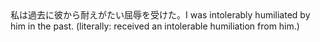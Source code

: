 <tr><td>私は過去に彼から耐えがたい屈辱を受けた。<td><tr><tr><td>I was intolerably humiliated by him in the past. (literally: received an intolerable humiliation from him.)<td><tr></table>

